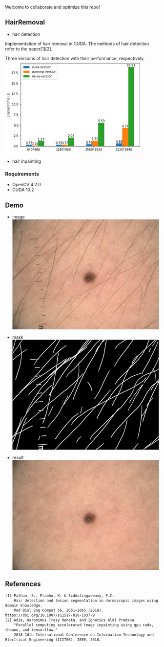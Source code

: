 Welcome to collaborate and optimize this repo!

## HairRemoval
* hair detection

Implementation of hair removal in CUDA. The methods of hair detection refer to the paper[1][2].


Three versions of hair detection with their performance, respectively.  
![](/sample/time.png)

* hair inpainting

### Requirements
* OpenCV 4.2.0
* CUDA 10.2

## Demo  
* image  
![](/sample/raw.jpg)

* mask  
![](/sample/mask.jpg)

* result    
![](/sample/processed.jpg)

## References

```
[1] Pathan, S., Prabhu, K. & Siddalingaswamy, P.C.
    Hair detection and lesion segmentation in dermoscopic images using domain knowledge.
    Med Biol Eng Comput 56, 2051–2065 (2018). https://doi.org/10.1007/s11517-018-1837-9
[2] Adie, Heronimus Tresy Renata, and Ignatius Aldi Pradana. 
    "Parallel computing accelerated image inpainting using gpu cuda, theano, and tensorflow."
    2018 10th International Conference on Information Technology and Electrical Engineering (ICITEE). IEEE, 2018.
```
